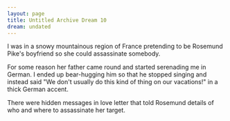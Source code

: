 ```yaml
---
layout: page
title: Untitled Archive Dream 10
dream: undated
---
```


I was in a snowy mountainous region of France pretending to be Rosemund Pike's boyfriend so she could assassinate somebody.

For some reason her father came round and started serenading me in German. I ended up bear-hugging him so that he stopped singing and instead said "We don't usually do this kind of thing on our vacations!" in a thick German accent.

There were hidden messages in love letter that told Rosemund details of who and where to assassinate her target.